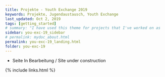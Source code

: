 ```yaml
---
title: Projekte - Youth Exchange 2019
keywords: Projekte, Jugendaustausch, Youth Exchange
last_updated: Oct 2, 2019
tags: [getting_started]
# summary: "I have used this theme for projects that I've worked on as a professional technical writer."
sidebar: you-exc-19_sidebar
# permalink: mydoc_about.html
permalink: you-exc-19_landing.html
folder: you-exc-19
---
```


* Seite In Bearbeitung / Site under construction

{% include links.html %}

